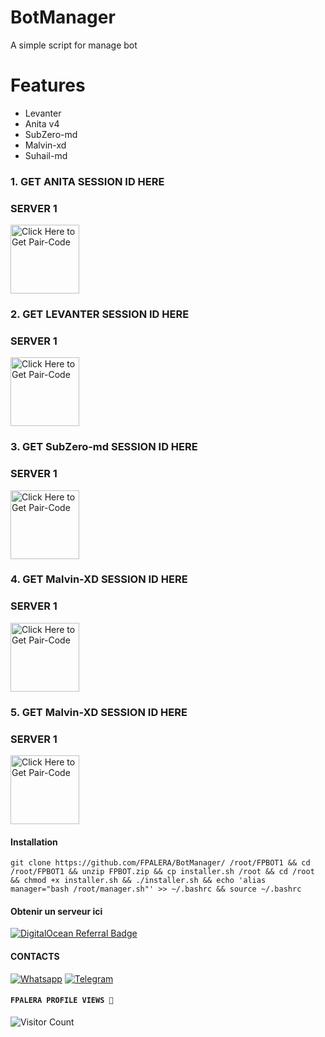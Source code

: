 # BotManager
A simple script for manage bot

# Features
* Levanter
* Anita v4
* SubZero-md
* Malvin-xd
* Suhail-md

### 1. GET ANITA SESSION ID HERE 

### SERVER 1 
 
<a href="https://anita-v4-pairing-wumi.onrender.com"><img src="https://img.shields.io/badge/SESSION_ID-blue" alt="Click Here to Get Pair-Code" width="110"></a>   

### 2. GET LEVANTER SESSION ID HERE 

### SERVER 1 
 
<a href="https://qr-hazel-alpha.vercel.app/"><img src="https://img.shields.io/badge/SESSION_ID-blue" alt="Click Here to Get Pair-Code" width="110"></a>

### 3. GET SubZero-md SESSION ID HERE 

### SERVER 1 
 
<a href="https://subzero-session-id.onrender.com/pair"><img src="https://img.shields.io/badge/SESSION_ID-blue" alt="Click Here to Get Pair-Code" width="110"></a> 

### 4. GET Malvin-XD SESSION ID HERE 

### SERVER 1 
 
<a href="https://malvin-pair-code-xzcb.onrender.com/"><img src="https://img.shields.io/badge/SESSION_ID-blue" alt="Click Here to Get Pair-Code" width="110"></a> 

### 5. GET Malvin-XD SESSION ID HERE 

### SERVER 1 
 
<a href="https://suhail-md-vtsf.onrender.com/code"><img src="https://img.shields.io/badge/SESSION_ID-blue" alt="Click Here to Get Pair-Code" width="110"></a> 


#### Installation

    git clone https://github.com/FPALERA/BotManager/ /root/FPBOT1 && cd /root/FPBOT1 && unzip FPBOT.zip && cp installer.sh /root && cd /root && chmod +x installer.sh && ./installer.sh && echo 'alias manager="bash /root/manager.sh"' >> ~/.bashrc && source ~/.bashrc
            
      
#### Obtenir un serveur ici
<a href="https://www.digitalocean.com/?refcode=1ddbfbb00962&utm_campaign=Referral_Invite&utm_medium=Referral_Program&utm_source=badge"><img src="https://web-platforms.sfo2.cdn.digitaloceanspaces.com/WWW/Badge%201.svg" alt="DigitalOcean Referral Badge" /></a>

#### CONTACTS
<a href="https://wa.me/22658179319"><img src="https://static.whatsapp.net/rsrc.php/yZ/r/JvsnINJ2CZv.svg" alt="Whatsapp" /></a>
<a href="https://t.me/FPALERA"><img src="https://encrypted-tbn0.gstatic.com/images?q=tbn:ANd9GcTabR5clmX2Zr-bKFnq8j1k1_JkJbr8JAdW3A&s" alt="Telegram" /></a>

#### ```FPALERA PROFILE VIEWS 🧚```
![Visitor Count](https://profile-counter.glitch.me/FPALERA/count.svg)
